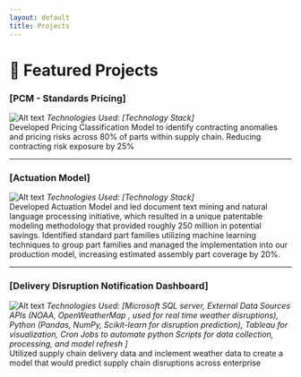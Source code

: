 ```yaml
---
layout: default
title: Projects
---
```


# 🚀 Featured Projects

### **[PCM - Standards Pricing]**
![Alt text](url-to-image)
*Technologies Used: [Technology Stack]*  
Developed Pricing Classification Model to identify contracting anomalies and pricing risks across 80% of parts within supply chain. 
Reducing contracting risk exposure by 25%

---

### **[Actuation Model]**
![Alt text](url-to-image)
*Technologies Used: [Technology Stack]*  
Developed Actuation Model and led document text mining and natural language processing initiative, which resulted in a unique patentable modeling methodology that provided roughly 250 million in potential savings. 
Identified standard part families utilizing machine learning techniques to group part families and managed the implementation into our production model, increasing estimated assembly part coverage by 20%.

---

### **[Delivery Disruption Notification Dashboard]**
![Alt text](url-to-image)
*Technologies Used: [Microsoft SQL server, External Data Sources APIs (NOAA, OpenWeatherMap , used for real time weather disruptions), 
Python (Pandas, NumPy, Scikit-learn for disruption prediction), Tableau for visualization, Cron Jobs to automate python Scripts for data collection, processing, and model refresh ]*  
Utilized supply chain delivery data and inclement weather data to create a model that would predict supply chain disruptions across enterprise
